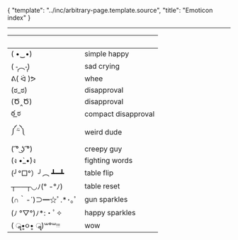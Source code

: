 {
	"template": "../inc/arbitrary-page.template.source",
	"title": "Emoticon index"
}

---

&nbsp;          | &nbsp;
----------------|--------
( •‿•)          | simple happy
( -̩̩︵-̩̩)         | sad crying
ᕕ( ᐛ )ᕗ         | whee
(ಠ_ಠ)           | disapproval
(Ծ‸Ծ)           | disapproval
ఠ ͟ಠ             | compact disapproval
༼⍨༽             | weird dude
(  ͡° ͜ʖ ͡°)       | creepy guy
(ง •̀_•́)ง        | fighting words
(╯°□°）╯︵ ┻━┻  | table flip
┬──┬◡ﾉ(° -°ﾉ)   | table reset
(∩｀-´)⊃━☆ﾟ.*･｡ﾟ| gun sparkles
(ﾉ °▽°)ﾉ*:・ﾟ✧  | happy sparkles
( ॣ•͈૦•͈ ॣ)꒳ᵒ꒳ᵎᵎᵎ | wow


